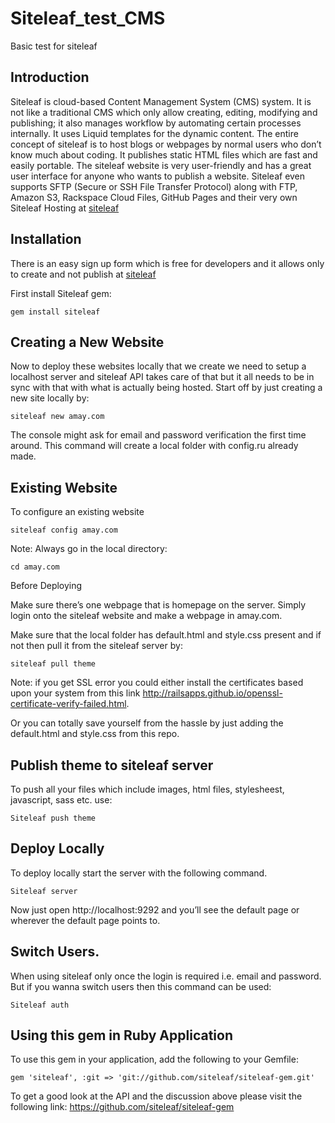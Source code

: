 # Siteleaf_test_CMS

Basic test for siteleaf

## Introduction

Siteleaf is cloud-based Content Management System (CMS) system. It is not like a traditional CMS which only allow creating, editing, modifying and publishing; it also manages workflow by automating certain processes internally. It uses Liquid templates for the dynamic content. The entire concept of siteleaf is to host blogs or webpages by normal users who don’t know much about coding. It publishes static HTML files which are fast and easily portable. The siteleaf website is very user-friendly and has a great user interface for anyone who wants to publish a website. Siteleaf even supports SFTP (Secure or SSH File Transfer Protocol) along with FTP, Amazon S3, Rackspace Cloud Files, GitHub Pages and their very own Siteleaf Hosting at [siteleaf](http://www.siteleaf.com) 

## Installation
There is an easy sign up form which is free for developers and it allows only to create and not publish at [siteleaf](https://manage.siteleaf.com/signup)

First install Siteleaf gem:

	gem install siteleaf


## Creating a New Website

Now to deploy these websites locally that we create we need to setup a localhost server and siteleaf API takes care of that but it all needs to be in sync with that with what is actually being hosted.
Start off by just creating a new site locally by:

	siteleaf new amay.com

The console might ask for email and password verification the first time around. This command will create a local folder with config.ru already made.

## Existing Website

To configure an existing website 

	siteleaf config amay.com

Note: Always go in the local directory:

	cd amay.com



Before Deploying

Make sure there’s one webpage that is homepage on the server. Simply login onto the siteleaf website and make a webpage in amay.com.

Make sure that the local folder has default.html and style.css present and if not then pull it from the siteleaf server by:

	siteleaf pull theme


Note: if you get SSL error you could either install the certificates based upon your system from this link http://railsapps.github.io/openssl-certificate-verify-failed.html.

Or you can totally save yourself from the hassle by just adding the default.html and style.css from this repo. 


## Publish theme to siteleaf server

To push all your files which include images, html files, stylesheest, javascript, sass etc. use:
	
	Siteleaf push theme

## Deploy Locally

To deploy locally start the server with the following command.

	Siteleaf server

Now just open http://localhost:9292  and you’ll see the default page or wherever the default page points to.

## Switch Users.

When using siteleaf only once the login is required i.e. email and password. But if you wanna switch users then this command can be used:

	Siteleaf auth

## Using this gem in Ruby Application

To use this gem in your application, add the following to your Gemfile:

	gem 'siteleaf', :git => 'git://github.com/siteleaf/siteleaf-gem.git'

To get a good look at the API and the discussion above please visit the following link: https://github.com/siteleaf/siteleaf-gem
